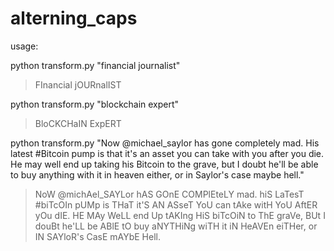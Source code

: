# alterning_caps

usage:

 python transform.py "financial journalist"
 
 > FInancial jOURnalIST


 python transform.py "blockchain expert"
 
 > BloCKCHaIN ExpERT

python transform.py "Now @michael_saylor
 has gone completely mad. His latest #Bitcoin pump is that it's an asset you can take with you after you die. He may well end up taking his Bitcoin to the grave, but I doubt he'll be able to buy anything with it in heaven either, or in Saylor's case maybe hell."

> NoW @michAel_SAYLor
 hAS GOnE COMPlEteLY mad. hiS LaTesT #biTcOIn pUMp is THaT it'S AN ASseT YoU can tAke witH YoU AftER yOu dIE. HE MAy WeLL end Up tAKIng HiS biTcOiN to ThE graVe, BUt I douBt he'LL be ABlE tO buy aNYTHiNg wiTH it iN HeAVEn eiTHer, or IN SAYloR's CasE mAYbE Hell.
